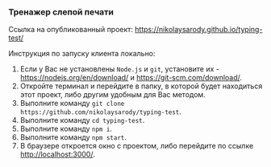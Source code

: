 ### Тренажер слепой печати

Ссылка на опубликованный проект: <https://nikolaysarody.github.io/typing-test/>

Инструкция по запуску клиента локально:
1) Если у Вас не установлены `Node.js` и `git`, установите их - <https://nodejs.org/en/download/> и <https://git-scm.com/download/>.
2) Откройте терминал и перейдите в папку, в которой будет находиться этот проект, либо другим удобным для Вас методом.
3) Выполните команду `git clone https://github.com/nikolaysarody/typing-test`.
4) Выполните команду `cd typing-test`.
5) Выполните команду `npm i`.
6) Выполните команду `npm start`.
7) В браузере откроется окно с проектом, либо перейдите по ссылке <http://localhost:3000/>.